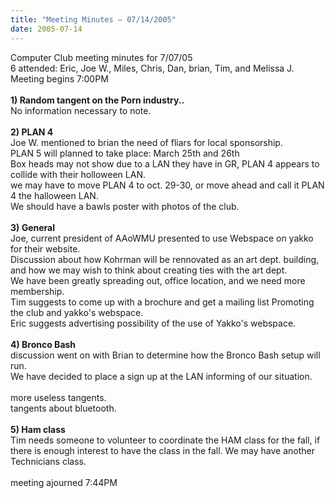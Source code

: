 ```yaml
---
title: "Meeting Minutes – 07/14/2005"
date: 2005-07-14
---
```

Computer Club meeting minutes for 7/07/05<br>
6 attended: Eric, Joe W., Miles, Chris, Dan, brian, Tim, and Melissa J.<br>
Meeting begins 7:00PM<br><br>
<b>1) Random tangent on the Porn industry..</b><br>
No information necessary to note.<br>
<br>
<b>2) PLAN 4</b><br>
Joe W. mentioned to brian the need of fliars for local sponsorship.<br>
PLAN 5 will planned to take place: March 25th and 26th<br> 
Box heads may not show due to a LAN they have in GR, PLAN 4 appears to collide with their holloween LAN.<br>
we may have to move PLAN 4 to oct. 29-30, or move ahead and call it PLAN 4 the halloween LAN.<br>
We should have a bawls poster with photos of the club.<br>
<br>
<b>3) General</b><br>
Joe, current president of AAoWMU presented to use Webspace on yakko for their website.<br>
Discussion about how Kohrman will be rennovated as an art dept. building, and how we may wish to think about creating ties with the art dept.<br>
We have been greatly spreading out, office location, and we need more membership.<br>
Tim suggests to come up with a brochure and get a mailing list Promoting the club and yakko's webspace.<br>
Eric suggests advertising possibility of the use of Yakko's webspace.<br>
<br>
<b>4) Bronco Bash</b><br>
discussion went on with Brian to determine how the Bronco Bash setup will run.<br>
We have decided to place a sign up at the LAN informing of our situation.<br>
<br>
more useless tangents.<br>
tangents about bluetooth.<br>
<br>
<b>5) Ham class</b><br>
Tim needs someone to volunteer to coordinate the HAM class for the fall, if there is enough interest to have the class in the fall. We may have another Technicians class.<br>
<br>
meeting ajourned 7:44PM<br>
